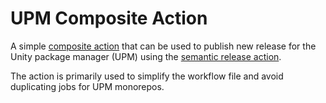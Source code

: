 # UPM Composite Action

A simple [composite action](https://docs.github.com/en/actions/creating-actions/creating-a-composite-run-steps-action) that can be used to publish new release for the Unity package manager (UPM) using the [semantic release action](https://github.com/cycjimmy/semantic-release-action).

The action is primarily used to simplify the workflow file and avoid duplicating jobs for UPM monorepos.